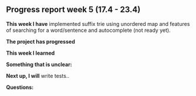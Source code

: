 ## Progress report week 5 (17.4 - 23.4)

**This week I have** implemented suffix trie using unordered map and features of searching for a word/sentence and autocomplete (not ready yet).

**The project has progressed** 

**This week I learned** 

**Something that is unclear:** 

**Next up, I will** write tests.. 

**Questions:** 


